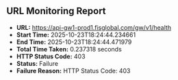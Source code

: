 ## URL Monitoring Report

- **URL:** https://api-gw1-prod1.fisglobal.com/gw/v1/health
- **Start Time:** 2025-10-23T18:24:44.234661
- **End Time:** 2025-10-23T18:24:44.471979
- **Total Time Taken:** 0.237318 seconds
- **HTTP Status Code:** 403
- **Status:** Failure
- **Failure Reason:** HTTP Status Code: 403

